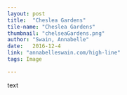```yaml
---
layout: post
title:  "Cheslea Gardens"
tile-name: "Cheslea Gardens"
thumbnail: "chelseaGardens.png"
author: "Swain, Annabelle"
date:   2016-12-4
link: "annabelleswain.com/high-line"
tags: Image

---
```


text